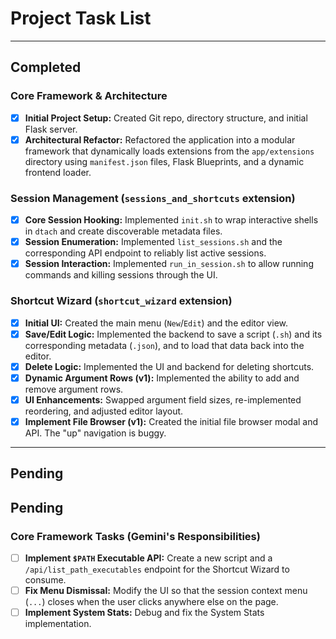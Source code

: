 # Project Task List

---

## Completed

### Core Framework & Architecture
- [x] **Initial Project Setup:** Created Git repo, directory structure, and initial Flask server.
- [x] **Architectural Refactor:** Refactored the application into a modular framework that dynamically loads extensions from the `app/extensions` directory using `manifest.json` files, Flask Blueprints, and a dynamic frontend loader.

### Session Management (`sessions_and_shortcuts` extension)
- [x] **Core Session Hooking:** Implemented `init.sh` to wrap interactive shells in `dtach` and create discoverable metadata files.
- [x] **Session Enumeration:** Implemented `list_sessions.sh` and the corresponding API endpoint to reliably list active sessions.
- [x] **Session Interaction:** Implemented `run_in_session.sh` to allow running commands and killing sessions through the UI.

### Shortcut Wizard (`shortcut_wizard` extension)
- [x] **Initial UI:** Created the main menu (`New`/`Edit`) and the editor view.
- [x] **Save/Edit Logic:** Implemented the backend to save a script (`.sh`) and its corresponding metadata (`.json`), and to load that data back into the editor.
- [x] **Delete Logic:** Implemented the UI and backend for deleting shortcuts.
- [x] **Dynamic Argument Rows (v1):** Implemented the ability to add and remove argument rows.
- [x] **UI Enhancements:** Swapped argument field sizes, re-implemented reordering, and adjusted editor layout.
- [x] **Implement File Browser (v1):** Created the initial file browser modal and API. The "up" navigation is buggy.

---

## Pending

## Pending

### Core Framework Tasks (Gemini's Responsibilities)

- [ ] **Implement `$PATH` Executable API:** Create a new script and a `/api/list_path_executables` endpoint for the Shortcut Wizard to consume.
- [ ] **Fix Menu Dismissal:** Modify the UI so that the session context menu (`...`) closes when the user clicks anywhere else on the page.
- [ ] **Implement System Stats:** Debug and fix the System Stats implementation.
